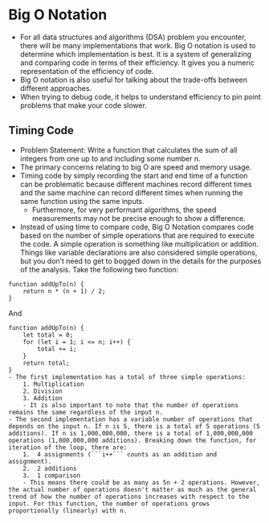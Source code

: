 # Big O Notation

- For all data structures and algorithms (DSA) problem you encounter, there will be many implementations that work. Big O notation is used to determine which implementation is best. It is a system of generalizing and comparing code in terms of their efficiency. It gives you a numeric representation of the efficiency of code.
- Big O notation is also useful for talking about the trade-offs between different approaches.
- When trying to debug code, it helps to understand efficiency to pin point problems that make your code slower.

## Timing Code
- Problem Statement: Write a function that calculates the sum of all integers from one up to and including some number n.
- The primary concerns relating to big O are speed and memory usage.
- Timing code by simply recording the start and end time of a function can be problematic because different machines record different times and the same machine can record different times when running the same function using the same inputs.
    - Furthermore, for very performant algorithms, the speed measurements may not be precise enough to show a difference.
- Instead of using time to compare code, Big O Notation compares code based on the number of simple operations that are required to execute the code. A simple operation is something like multiplication or addition. Things like variable declarations are also considered simple operations, but you don’t need to get to bogged down in the details for the purposes of the analysis. Take the following two function:  
```
function addUpTo(n) {
    return n * (n + 1) / 2;
}
```  
And  
```
function addUpTo(n) {
    let total = 0;
    for (let i = 1; i <= n; i++) {
        total += i;
    }
    return total;
}  
- The first implementation has a total of three simple operations:
    1. Multiplication
    2. Division
    3. Addition
    - It is also important to note that the number of operations remains the same regardless of the input n.
- The second implementation has a variable number of operations that depends on the input n. If n is 5, there is a total of 5 operations (5 additions). If n is 1,000,000,000, there is a total of 1,000,000,000 operations (1,000,000,000 additions). Breaking down the function, for iteration of the loop, there are:
    1.	4 assignments (```i++``` counts as an addition and assignment).
    2.	2 additions
    3.	1 comparison
    - This means there could be as many as 5n + 2 operations. However, the actual number of operations doesn't matter as much as the general trend of how the number of operations increases with respect to the input. For this function, the number of operations grows proportionally (linearly) with n. 